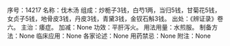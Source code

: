 序号：14217
名称：伐木汤
组成：炒栀子3钱，白芍1两，当归5钱，甘菊花5钱，女贞子5钱，地骨皮3钱，丹皮3钱，青黛3钱，金钗石斛3钱。
出处：《辨证录》卷六。
主治：痿症。
加减：None
功效：平肝泻火。
用法用量：水煎服。
制备方法：None
临床应用：None
各家论述：None
用药禁忌：None
附注：None
